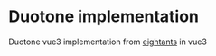 # Duotone implementation

Duotone vue3 implementation from [eightants](https://gist.github.com/eightants/6286d8a69cccf9304871c867a9144e19) in vue3
